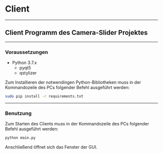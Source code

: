 # Client

---

## Client Programm des Camera-Slider Projektes

---

### Voraussetzungen

* Python 3.7.x
  * pyqt5
  * qstylizer

Zum Installieren der notwendingen Python-Bibliotheken muss in der Kommandozeile des PCs folgender Befehl ausgeführt werden:

```bash
sudo pip install -r requirements.txt
```

---

### Benutzung

Zum Starten des Clients muss in der Kommandozeile des PCs folgender Befehl ausgeführt werden:

```python
python main.py
```

Anschließend öffnet sich das Fenster der GUI.
